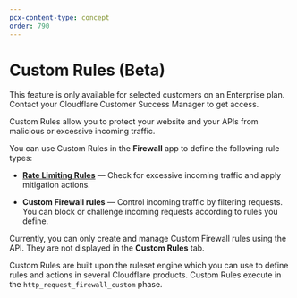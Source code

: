 ```yaml
---
pcx-content-type: concept
order: 790
---
```


# Custom Rules (Beta)

<Aside type='warning' header='Important'>

This feature is only available for selected customers on an Enterprise plan. Contact your Cloudflare Customer Success Manager to get access.

</Aside>

Custom Rules allow you to protect your website and your APIs from malicious or excessive incoming traffic.

You can use Custom Rules in the **Firewall** app to define the following rule types:

* [**Rate Limiting Rules**](/cf-rulesets/custom-rules/rate-limiting) — Check for excessive incoming traffic and apply mitigation actions.

* **Custom Firewall rules** — Control incoming traffic by filtering requests. You can block or challenge incoming requests according to rules you define.

<Aside type='warning' header='Important'>

Currently, you can only create and manage Custom Firewall rules using the API. They are not displayed in the **Custom Rules** tab.

</Aside>

Custom Rules are built upon the ruleset engine which you can use to define rules and actions in several Cloudflare products. Custom Rules execute in the `http_request_firewall_custom` phase.